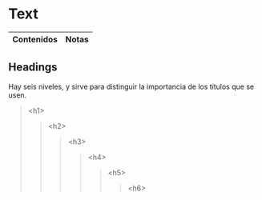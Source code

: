 # Text
| Contenidos | Notas |
| ---------- | ----- |

## Headings
Hay seis niveles, y sirve para distinguir la importancia de los títulos que se usen.
> \<h1>
>> \<h2>
>>> \<h3>
>>>> \<h4>
>>>>> \<h5>
>>>>>> \<h6>


